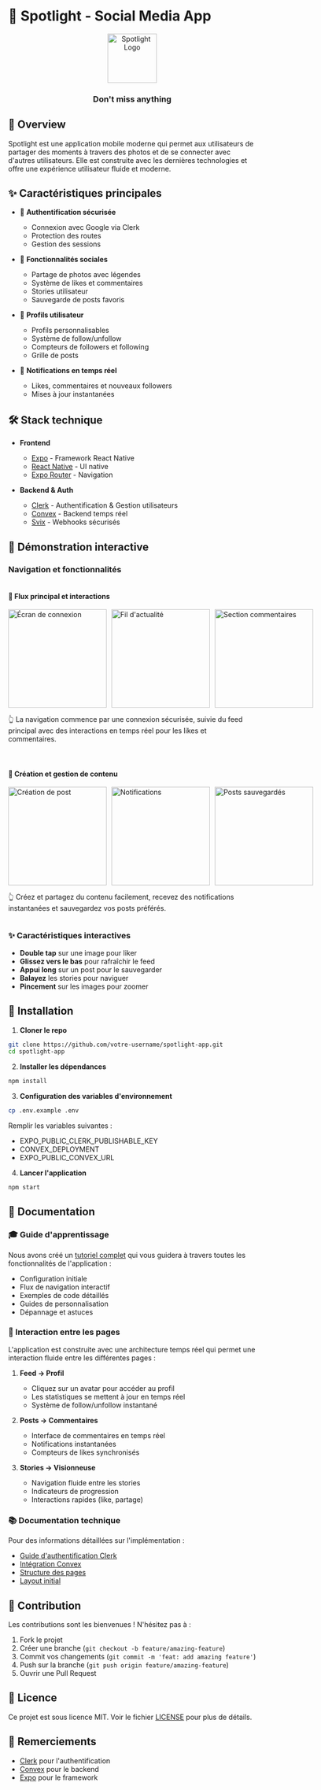 # 🌟 Spotlight - Social Media App

<div align="center">
  <img src="spotlight-logo.png" alt="Spotlight Logo" width="100"/>
  <h3>Don't miss anything</h3>
</div>

## 📱 Overview

Spotlight est une application mobile moderne qui permet aux utilisateurs de partager des moments à travers des photos et de se connecter avec d'autres utilisateurs. Elle est construite avec les dernières technologies et offre une expérience utilisateur fluide et moderne.

## ✨ Caractéristiques principales

- 🔐 **Authentification sécurisée**
  - Connexion avec Google via Clerk
  - Protection des routes
  - Gestion des sessions

- 📸 **Fonctionnalités sociales**
  - Partage de photos avec légendes
  - Système de likes et commentaires
  - Stories utilisateur
  - Sauvegarde de posts favoris

- 👥 **Profils utilisateur**
  - Profils personnalisables
  - Système de follow/unfollow
  - Compteurs de followers et following
  - Grille de posts

- 🔔 **Notifications en temps réel**
  - Likes, commentaires et nouveaux followers
  - Mises à jour instantanées

## 🛠️ Stack technique

- **Frontend**
  - [Expo](https://expo.dev/) - Framework React Native
  - [React Native](https://reactnative.dev/) - UI native
  - [Expo Router](https://docs.expo.dev/routing/introduction/) - Navigation

- **Backend & Auth**
  - [Clerk](https://clerk.com/) - Authentification & Gestion utilisateurs
  - [Convex](https://www.convex.dev/) - Backend temps réel
  - [Svix](https://www.svix.com/) - Webhooks sécurisés

## 🎥 Démonstration interactive

### Navigation et fonctionnalités

<div style="display: flex; flex-direction: column; gap: 20px;">
  <div>
    <h4>🚀 Flux principal et interactions</h4>
    <div style="display: flex; gap: 10px;">
      <img src="login-screen.png" alt="Écran de connexion" width="200"/>
      <img src="home-feed.png" alt="Fil d'actualité" width="200"/>
      <img src="comments-screen.png" alt="Section commentaires" width="200"/>
    </div>
    <p>👆 La navigation commence par une connexion sécurisée, suivie du feed principal avec des interactions en temps réel pour les likes et commentaires.</p>
  </div>

  <div>
    <h4>📸 Création et gestion de contenu</h4>
    <div style="display: flex; gap: 10px;">
      <img src="create-post-screen.png" alt="Création de post" width="200"/>
      <img src="notifications-screen.png" alt="Notifications" width="200"/>
      <img src="bookmarks-screen.png" alt="Posts sauvegardés" width="200"/>
    </div>
    <p>👆 Créez et partagez du contenu facilement, recevez des notifications instantanées et sauvegardez vos posts préférés.</p>
  </div>
</div>

### ✨ Caractéristiques interactives

- **Double tap** sur une image pour liker
- **Glissez vers le bas** pour rafraîchir le feed
- **Appui long** sur un post pour le sauvegarder
- **Balayez** les stories pour naviguer
- **Pincement** sur les images pour zoomer

## 🚀 Installation

1. **Cloner le repo**
```bash
git clone https://github.com/votre-username/spotlight-app.git
cd spotlight-app
```

2. **Installer les dépendances**
```bash
npm install
```

3. **Configuration des variables d'environnement**
```bash
cp .env.example .env
```
Remplir les variables suivantes :
- EXPO_PUBLIC_CLERK_PUBLISHABLE_KEY
- CONVEX_DEPLOYMENT
- EXPO_PUBLIC_CONVEX_URL

4. **Lancer l'application**
```bash
npm start
```

## 📖 Documentation

### 🎓 Guide d'apprentissage

Nous avons créé un [tutoriel complet](docs/tutorial.md) qui vous guidera à travers toutes les fonctionnalités de l'application :
- Configuration initiale
- Flux de navigation interactif
- Exemples de code détaillés
- Guides de personnalisation
- Dépannage et astuces

### 🔄 Interaction entre les pages

L'application est construite avec une architecture temps réel qui permet une interaction fluide entre les différentes pages :

1. **Feed → Profil**
   - Cliquez sur un avatar pour accéder au profil
   - Les statistiques se mettent à jour en temps réel
   - Système de follow/unfollow instantané

2. **Posts → Commentaires**
   - Interface de commentaires en temps réel
   - Notifications instantanées
   - Compteurs de likes synchronisés

3. **Stories → Visionneuse**
   - Navigation fluide entre les stories
   - Indicateurs de progression
   - Interactions rapides (like, partage)

### 📚 Documentation technique

Pour des informations détaillées sur l'implémentation :
- [Guide d'authentification Clerk](docs/clerk-guide.html)
- [Intégration Convex](docs/demo-clerk-convex.html)
- [Structure des pages](docs/explication-pages.html)
- [Layout initial](docs/explication-initial-layout.html)

## 🤝 Contribution

Les contributions sont les bienvenues ! N'hésitez pas à :
1. Fork le projet
2. Créer une branche (`git checkout -b feature/amazing-feature`)
3. Commit vos changements (`git commit -m 'feat: add amazing feature'`)
4. Push sur la branche (`git push origin feature/amazing-feature`)
5. Ouvrir une Pull Request

## 📄 Licence

Ce projet est sous licence MIT. Voir le fichier [LICENSE](LICENSE) pour plus de détails.

## 🙏 Remerciements

- [Clerk](https://clerk.com/) pour l'authentification
- [Convex](https://www.convex.dev/) pour le backend
- [Expo](https://expo.dev/) pour le framework